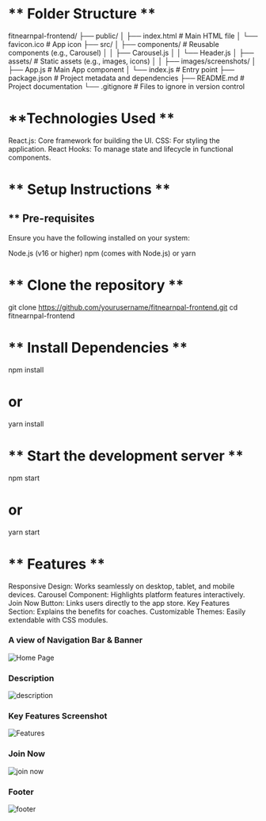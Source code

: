 # ** Folder Structure **
fitnearnpal-frontend/
├── public/
│   ├── index.html    # Main HTML file
│   └── favicon.ico   # App icon
├── src/
│   ├── components/   # Reusable components (e.g., Carousel)
│   │   ├── Carousel.js
│   │   └── Header.js
│   ├── assets/       # Static assets (e.g., images, icons)
│   │   ├── images/screenshots/
│   ├── App.js        # Main App component
│   └── index.js      # Entry point
├── package.json      # Project metadata and dependencies
├── README.md         # Project documentation
└── .gitignore        # Files to ignore in version control

# **Technologies Used ** 
React.js: Core framework for building the UI.
CSS: For styling the application.
React Hooks: To manage state and lifecycle in functional components.

# ** Setup Instructions **
## ** Pre-requisites
Ensure you have the following installed on your system:

Node.js (v16 or higher)
npm (comes with Node.js) or yarn

# ** Clone the repository **
git clone https://github.com/yourusername/fitnearnpal-frontend.git
cd fitnearnpal-frontend

# ** Install Dependencies **
npm install
# or
yarn install

# ** Start the development server **
npm start
# or
yarn start

# ** Features ** 
Responsive Design: Works seamlessly on desktop, tablet, and mobile devices.
Carousel Component: Highlights platform features interactively.
Join Now Button: Links users directly to the app store.
Key Features Section: Explains the benefits for coaches.
Customizable Themes: Easily extendable with CSS modules.

### A view of Navigation Bar & Banner
![Home Page](./src/assets/screenshots/navBanner.png)
### Description
![description](./src/assets/screenshots/description.png)
### Key Features Screenshot
![Features](./src/assets/screenshots/features.png)
### Join Now
![join now](./src/assets/screenshots/joinNow.png)
### Footer
![footer](./src/assets/screenshots/footer.png)

